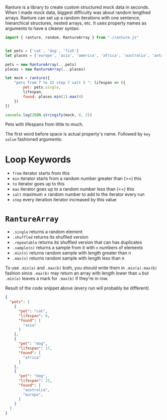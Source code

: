 Ranture is a library to create custom structured mock data in seconds. 
When I made mock data, biggest difficulty was about random lengthed arrays. 
Ranture can set up a random iterations with one sentence, hierarchical 
structures, nested arrays, etc.
It uses property names as arguments to have a cleaner syntax:

```js
import { ranture, random, RantureArray } from "./ranture.js"


let pets = ['cat', 'dog', 'fish']
let places = ['europe', 'asia', 'america', 'africa', 'australia', 'antarctica']

pets = new RantureArray(...pets)
places = new RantureArray(...places)

let mock = ranture({
	"pets from 7 to 22 step 7 salt 5 ": lifespan => ({
		pet: pets.single,
		lifespan,
		found: places.min(1).max(4)
	})
})

console.log(JSON.stringify(mock, 0, 2))
```
Pets with lifespans from little to much.

The first word before space is actual property's name.
Followed by `key value` fashioned arguments:
# Loop Keywords
- `from` iterator starts from this
- `min` iterator starts from a random number greater than (>=) this
- `to` iterator goes up to this
- `max` iterator goes up to a random number less than (<=) this
- `salt` maximum ± random number to add to the iterator every run
- `step` every iteration iterator increased by this value


# `RantureArray`
- `.single` returns a random element
- `.shuffled` returns its shuflled version
- `.repeatable` returns its shuffled version that can has duplicates
- `.sample(n)` returns a sample from it with `n` numbers of elements
- `.min(n)` returns random sample with length greater than n
- `.max(n)` returns random sample with length less than n

To use `.min(a)` and `.max(b)` both, you should write them in `.min(a).max(b)` 
fashion since `.max(b)` may return an array with length lower than `a` but 
`.min(a)` leaves a mark for `.max(b)` if they're in row.

Result of the code snippet above (every run will probably be different)
```json
{
  "pets": [
    {
      "pet": "cat",
      "lifespan": 8,
      "found": [
        "asia"
      ]
    },
    {
      "pet": "dog",
      "lifespan": 17,
      "found": [
        "africa"
      ]
    },
    {
      "pet": "dog",
      "lifespan": 22,
      "found": [
        "australia",
        "europe",
      ]
    }
  ]
}
```